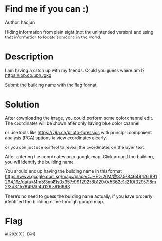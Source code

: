 # Find me if you can :)

Author: haojun

Hiding information from plain sight (not the unintended version) and using that information to locate someone in the world.

# Description

I am having a catch up with my friends. Could you guess where am I?
https://ibb.co/3phJgkg

Submit the building name with the flag format.


# Solution

After downloading the image, you could perform some color channel edit. The coordinates will be shown after only having blue color channel.

or use tools like https://29a.ch/photo-forensics with principal component analysis (PCA) options to view coordinates clearly.

or you can just use exiftool to reveal the coordinates on the layer text.

After entering the coordinates onto google map. Click around the building, you will identify the building name.

You should end up having the building name in this format https://www.google.com.sg/maps/place/CJ+E%26M/@37.5784649,126.891294,19z/data=!4m5!3m4!1s0x357c99129258b129:0x5362c1d210f32957!8m2!3d37.5784979!4d126.8916963

There's no need to guess the building name actually, if you have properly identified the building name through google map.

# Flag

`WH2020{CJ E&M}`

